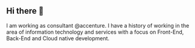 
<h2>Hi there 👋 </h2>


<!-- <img align="right" alt="franck's github stats" width="50%" src="https://github-readme-stats.vercel.app/api?username=franckaragao&show_icons=true&hide=contribs,issues&theme=cobalt"> -->


<span style='text-align: justify;'> I am working as consultant @accenture. I have a history of working in the area of ​​information technology and services with a focus on Front-End, Back-End and Cloud native development.</span>
